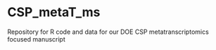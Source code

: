# CSP_metaT_ms
Repository for R code and data for our DOE CSP metatranscriptomics focused manuscript
